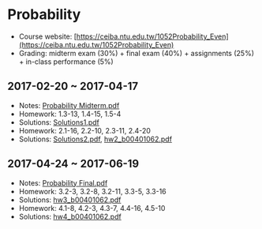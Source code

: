 # Probability

- Course website: [https://ceiba.ntu.edu.tw/1052Probability_Even](https://ceiba.ntu.edu.tw/1052Probability_Even)
- Grading: midterm exam (30%) + final exam (40%) + assignments (25%) + in-class performance (5%)

## 2017-02-20 ~ 2017-04-17

- Notes: [Probability Midterm.pdf](Probability/Probability%20Midterm.pdf)
- Homework: 1.3-13, 1.4-15, 1.5-4
- Solutions: [Solutions1.pdf](Probability/Solutions1.pdf)
- Homework: 2.1-16, 2.2-10, 2.3-11, 2.4-20
- Solutions: [Solutions2.pdf](Probability/Solutions2.pdf), [hw2_b00401062.pdf](Probability/hw2_b00401062.pdf)

## 2017-04-24 ~ 2017-06-19

- Notes: [Probability Final.pdf](Probability/Probability%20Final.pdf)
- Homework: 3.2-3, 3.2-8, 3.2-11, 3.3-5, 3.3-16
- Solutions: [hw3_b00401062.pdf](Probability/hw3_b00401062.pdf)
- Homework: 4.1-8, 4.2-3, 4.3-7, 4.4-16, 4.5-10
- Solutions: [hw4_b00401062.pdf](Probability/hw4_b00401062.pdf)
